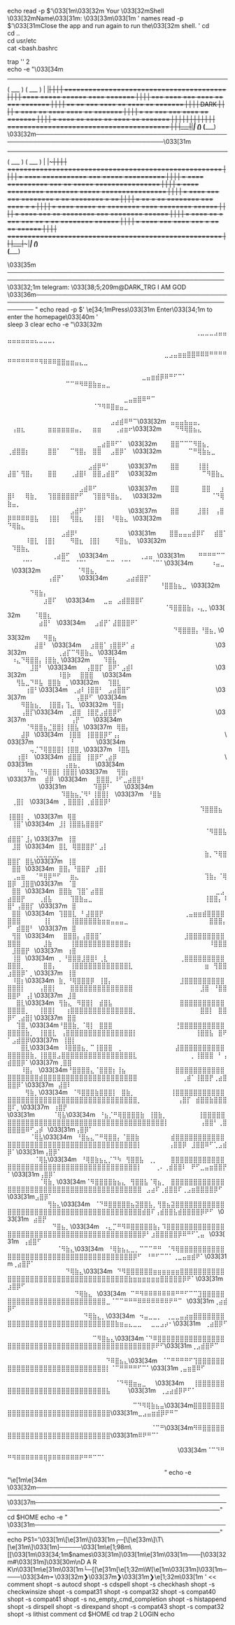 echo
read -p $'\033[1m\033[32m  Your \033[32mShell \033[32mName\033[31m: \033[33m\033[1m ' names
read -p $'\033[31mClose the app and run again to run the\033[32m shell. '
cd                                                   
cd ..                                               
cd usr/etc                                                  
cat <<LOGIN>bash.bashrc                            

trap '' 2                                          
echo -e "\033[34m 
 _____                                          _____ 
( ___ )                                        ( ___ )
 |   |~~~~~~~~~~~~~~~~~~~~~~~~~~~~~~~~~~~~~~~~~~|   | 
 |   | ======================================== |   | 
 |   | ====  =====      ======    ====  ======= |   | 
 |   | ===    ====  ===  ====  ==  ===  ======= |   | 
 |   | ==  ==  ===  ====  ==  ====  ==  ======= |   | 
 |   |           DARK                           |   | 
 |   | =  ====  ==      ====  ====  ==  ======= |   | 
 |   | =        ==  ===  ===  ====  ==  ======= |   | 
 |   | =  ====  ==  ====  ==  ====  ==  ======= |   | 
 |   |                                          |   | 
 |   |                                          |   | 
 |   | ======================================== |   | 
 |___|~~~~~~~~~~~~~~~~~~~~~~~~~~~~~~~~~~~~~~~~~~|___| 
(_____)                                        (_____)
\033[32m────────────────────────────────────────────────────────────────────────────────\033[31m
 _____                                                       _____ 
( ___ )                                                     ( ___ )
 |   |~~~~~~~~~~~~~~~~~~~~~~~~~~~~~~~~~~~~~~~~~~~~~~~~~~~~~~~|   | 
 |   | ===================================================== |   | 
 |   | =  ====  ===========     ===  =====        ========== |   | 
 |   | =  ====  ==========  ===  ==  =====  ================ |   | 
 |   | =  ====  =========  ========  =====  ================ |   | 
 |   | =  ====  ===   ===  ========  =  ==  ========  =   == |   | 
 |   | =        ==  =  ==  ========    ===      ====    =  = |   | 
 |   | =  ====  =====  ==  ========   ====  ========  ====== |   | 
 |   | =  ====  ===    ==  ========    ===  ========  ====== |   | 
 |   | =  ====  ==  =  ===  ===  ==  =  ==  ========  ====== |   | 
 |   | =  ====  ===    ====     ===  =  ==        ==  ====== |   | 
 |   | ===================================================== |   | 
 |___|~~~~~~~~~~~~~~~~~~~~~~~~~~~~~~~~~~~~~~~~~~~~~~~~~~~~~~~|___| 
(_____)                                                     (_____)⠀⠀⠀⠀⠀⠀⠀⠀⠀⠀⠀⠀⠀⠀⠀⠀⠀⠀⠀⠀⠀⠀⠀⠀⠀⠀⠀⠀⠀⠀⠀⠀⠀⠀⠀⠀⠀⠀⠀⠀⠀⠀⠀⠀⠀                                                         

\033[35m ────────────────────────────────────────────────────────────────────────────────────────────────────
\033[32;1m                  telegram: \033[38;5;209m@DARK_TRG I AM GOD 
\033[36m────────────────────────────────────────────────────────────────────────────────────────────────────
"
echo
read -p $'       \e[34;1mPress\033[31m Enter\033[34;1m to enter the homepage\033[40m '                                            
sleep 3
clear
echo -e "\033[32m
⠀⠀⠀⠀⠀⠀⠀⠀⠀⠀⠀⠀⠀⠀⠀⠀⠀⠀⠀⠀⠀⠀⠀⠀⠀⠀⠀⠀⠀⠀⠀⠀⠀⠀⠀⠀⠀⠀⠀⠀⠀⠀⢀⣀⣀⣀⣠⣤⣤⣤⣤⣤⣤⣤⣤⣄⣀⣀⣀⡀⠀⠀⠀⠀⠀⠀⠀⠀⠀⠀⠀⠀⠀⠀⠀⠀⠀⠀⠀⠀⠀⠀⠀⠀⠀⠀⠀⠀⠀⠀⠀⠀⠀⠀⠀⠀⠀⠀⠀⠀
⠀⠀⠀⠀⠀⠀⠀⠀⠀⠀⠀⠀⠀⠀⠀⠀⠀⠀⠀⠀⠀⠀⠀⠀⠀⠀⠀⠀⠀⠀⠀⠀⠀⠀⠀⣀⣠⣤⣶⣶⣿⣿⠿⠿⠿⠛⠛⠛⠛⠛⠛⠛⠛⠛⠛⠛⠻⠿⠿⠿⣿⣿⣶⣶⣤⣄⣀⠀⠀⠀⠀⠀⠀⠀⠀⠀⠀⠀⠀⠀⠀⠀⠀⠀⠀⠀⠀⠀⠀⠀⠀⠀⠀⠀⠀⠀⠀⠀⠀⠀
⠀⠀⠀⠀⠀⠀⠀⠀⠀⠀⠀⠀⠀⠀⠀⠀⠀⠀⠀⠀⠀⠀⠀⠀⠀⠀⠀⠀⠀⠀⣀⣤⣶⣾⡿⠿⠛⠋⠉⠁⠀⠀⠀⠀⠀⠀⠀⠀⠀⠀⠀⠀⠀⠀⠀⠀⠀⠀⠀⠀⠀⠀⠉⠉⠛⠻⠿⣿⣷⣶⣤⣀⠀⠀⠀⠀⠀⠀⠀⠀⠀⠀⠀⠀⠀⠀⠀⠀⠀⠀⠀⠀⠀⠀⠀⠀⠀⠀⠀⠀
⠀⠀⠀⠀⠀⠀⠀⠀⠀⠀⠀⠀⠀⠀⠀⠀⠀⠀⠀⠀⠀⠀⠀⠀⠀⠀⣀⣤⣶⣿⠿⠛⠉⠀⠀⠀⠀⠀⠀⠀⠀⠀⠀⠀⠀⠀⠀⠀⠀⠀⠀⠀⠀⠀⠀⠀⠀⠀⠀⠀⠀⠀⠀⠀⠀⠀⠀⠀⠈⠙⠻⠿⣿⣶⣤⣀⠀⠀⠀⠀⠀⠀⠀⠀⠀⠀⠀⠀⠀⠀⠀⠀⠀⠀⠀⠀⠀⠀⠀⠀
⠀⠀⠀⠀⠀⠀⠀⠀⠀⠀⠀⠀⠀⠀⠀⠀⠀⠀⠀⠀⠀⠀⠀⣠⣴⣾⠿⠛⠉\033[32m⠀⣤⣤⣤⣦⣤⣤⡀⠀⠀⠀⠀⠀⠀⢠⣶⣆⠀⠀⠀⠀⠀⣶⣶⣶⣶⣶⣶⣤⡀⠀⠀⣶⣶⠀⠀⠀⢀⣴⣶⠖\033[32m⠀⠀⠀⠙⠻⢿⣿⣦⣄⠀⠀⠀⠀⠀⠀⠀⠀⠀⠀⠀⠀⠀⠀⠀⠀⠀⠀⠀⠀⠀
⠀⠀⠀⠀⠀⠀⠀⠀⠀⠀⠀⠀⠀⠀⠀⠀⠀⠀⠀⠀⣀⣴⣿⠿⠋⠁⠀\033[32m⠀⠀⠀⣿⣿⠉⠉⠉⠻⣿⣦⡀⠀⠀⠀⢀⣾⣿⣿⡆⠀⠀⠀⠀⣿⣿⠁⠀⠀⠉⢻⣿⡄⠀⣿⣿⠀⠀⣠⣿⡿⠁⠀\033[32m⠀⠀⠀⠀⠀⠀⠉⠛⢿⣷⣦⣀⠀⠀⠀⠀⠀⠀⠀⠀⠀⠀⠀⠀⠀⠀⠀⠀⠀⠀
⠀⠀⠀⠀⠀⠀⠀⠀⠀⠀⠀⠀⠀⠀⠀⠀⠀⠀⣠⣾⡿⠛⠁⠀⠀⠀⠀\033[37m⠀⠀⠀⣿⣿⠀⠀⠀⠀⢸⣿⡇⠀⠀⠀⣼⣿⠁⢻⣿⡄⠀⠀⠀⣿⣿⠀⠀⠀⢀⣼⣿⠇⠀⣿⣿⣠⣾⣿⠋⠀⠀\033[32m⠀⠀⠀⠀⠀⠀⠀⠀⠀⠀⠉⠻⣿⣷⣄⠀⠀⠀⠀⠀⠀⠀⠀⠀⠀⠀⠀⠀⠀⠀⠀
⠀⠀⠀⠀⠀⠀⠀⠀⠀⠀⠀⠀⠀⠀⠀⠀⣠⣾⠿⠋⠀⠀⠀⠀⠀⠀⠀\033[37m⠀⠀⠀⣿⣿⠀⠀⠀⠀⠀⣿⣿⠀⠀⣰⣿⠇⠀⠀⢿⣷⡀⠀⠀⢹⣿⣿⣿⣿⣿⡟⠋⠀⠀⢹⣿⣿⠻⣿⣦⡀⠀⠀\033[32m⠀⠀⠀⠀⠀⠀⠀⠀⠀⠀⠀⠈⠙⢿⣷⣤⡀⠀⠀⠀⠀⠀⠀⠀⠀⠀⠀⠀⠀⠀
⠀⠀⠀⠀⠀⠀⠀⠀⠀⠀⠀⠀⠀⠀⣠⣾⠟⠁⠀⠀⠀⠀⠀⠀⠀⠀⠀\033[37m⠀⠀⠀⣿⣿⠀⠀⠀⠀⣸⣿⡇⠀⢠⣿⡿⠿⠿⠿⠿⣿⣧⠀⠀⢸⣿⡇⠀⠀⢻⣿⣆⠀⠀⢸⣿⡇⠀⠘⢿⣷⣄⠀\033[32m⠀⠀⠀⠀⠀⠀⠀⠀⠀⠀⠀⠀⠀⠀⠙⢿⣷⣄⠀⠀⠀⠀⠀⠀⠀⠀⠀⠀⠀⠀
⠀⠀⠀⠀⠀⠀⠀⠀⠀⠀⠀⠀⣠⣾⡿⠃⠀⠀⠀⠀⠀⠀⠀⠀⠀⠀⠀\033[31m⠀⠀⠀⣿⣿⣤⣤⣤⣾⡿⠏⠀⠀⣾⣿⠁⠀⠀⠀⠀⠸⣿⣇⠀⢸⣿⡇⠀⠀⠀⠻⣿⣆⠀⢸⣿⡇⠀⠀⠀⠻⣿⣦⡀⠀\033[32m⠀⠀⠀⠀⠀⠀⠀⠀⠀⠀⠀⠀⠀⠀⠹⣿⣷⣄⠀⠀⠀⠀⠀⠀⠀⠀⠀⠀
⠀⠀⠀⠀⠀⠀⠀⠀⠀⠀⢀⣴⣿⠋⠀⠀\033[34m⠀⠀⠀⠀⠀⠀⠀⢀⣠⣤⠀\033[31m⠀⠀⠀⠛⠛⠛⠛⠉⠉⠀⠀⠀⠈⠉⠁⠀⠀⠀⠀⠀⠀⠉⠉⠀⠈⠉⠁⠀⠀⠀⠀⠉⠉⠀⠈⠉⠁⠀⠀⠀⠀⠈⠉⠁\033[34m⠀⠀⠀⠀⠰⣤⣀⠀\033[32m⠀⠀⠀⠀⠀⠀⠀⠀⠈⠻⣿⣦⡀⠀⠀⠀⠀⠀⠀⠀⠀
⠀⠀⠀⠀⠀⠀⠀⠀⠀⢠⣾⡟⠁⠀⠀⠀\033[34m⠀⠀⠀⠀⣠⣴⣾⣿⡟⠁⠀⠀⠀⠀⠀⠀⠀⠀⠀⠀⠀⠀⠀⠀⠀⠀⠀⠀⠀⠀⠀⠀⠀⠀⠀⠀⠀⠀⠀⠀⠀⠀⠀⠀⠀⠀⠀⠀⠀⠀⠀⠀⠀⠀⠀⠀⠀⠀⠀⠀⠘⣿⣿⣷⣦⣀⠀\033[32m⠀⠀⠀⠀⠀⠀⠙⢿⣷⡄⠀⠀⠀⠀⠀⠀⠀
⠀⠀⠀⠀⠀⠀⠀⠀⣰⣿⠏⠀⠀\033[34m⠀⠀⣀⣤⠀⣠⣾⣿⣿⣿⠏⠀⠀⠀⠀⠀⠀⠀⠀⠀⠀⠀⠀⠀⠀⠀⠀⠀⠀⠀⠀⠀⠀⠀⠀⠀⠀⠀⠀⠀⠀⠀⠀⠀⠀⠀⠀⠀⠀⠀⠀⠀⠀⠀⠀⠀⠀⠀⠀⠀⠀⠀⠀⠀⠈⠻⣿⣿⣿⣷⡄⠠⣄⡀\033[32m⠀⠀⠀⠈⢿⣿⣆⠀⠀⠀⠀⠀⠀
⠀⠀⠀⠀⠀⠀⠀⣴⣿⠃⠀\033[34m⠀⠀⣠⣾⡟⠁⣼⣿⣿⣿⠟⠁⠀⠀⠀⠀⠀⠀⠀⠀⠀⠀⠀⠀⠀⠀⠀⠀⠀⠀⠀⠀⠀⠀⠀⠀⠀⠀⠀⠀⠀⠀⠀⠀⠀⠀⠀⠀⠀⠀⠀⠀⠀⠀⠀⠀⠀⠀⠀⠀⠀⠀⠀⠀⠀⠀⠀⠀⠙⢿⣿⣿⣿⡄⠘⣿⣦⡀\033[32m⠀⠀⠀⠻⣿⣦⠀⠀⠀⠀⠀
⠀⠀⠀⠀⠀⠀⣼⣿⠃⠀\033[34m⠀⠀⣰⣿⣿⠁⢰⣿⣿⠟⠁⣴⠀⠀⠀⠀⠀⠀⠀⠀⠀⠀⠀⠀⠀⠀⠀⠀⠀⠀\033[32m⠀⠀⠀⠀⠀⠀⠀⢀⣴⡏⠉⠻⣿⣷⣄⠀\033[34m⠀⠀⠀⠀⠀⠀⠀⠀⠀⠀⠀⠀⠀⠀⠀⠀⠀⠀⠀⠀⠀⠀⠀⠰⣄⠙⢿⣿⣿⡄⢸⣿⣷⡀\033[32m⠀⠀⠀⠹⣿⣧⠀⠀⠀⠀
⠀⠀⠀⠀⠀⣸⣿⠃⠀\033[34m⠀⠀⢠⣿⣿⡏⠀⣿⠟⠁⣠⣾⠇⠀⠀⠀⠀⠀⠀⠀⠀⠀⠀⠀⠀⠀⠀⠀⠀⠀⠀\033[32m⠀⠀⠀⠀⠀⠀⠀⠸⣿⡷⠀⠀⣿⣿⣿⠀⠀\033[34m⠀⠀⠀⠀⠀⠀⠀⠀⠀⠀⠀⠀⠀⠀⠀⠀⠀⠀⠀⠀⠀⠀⠀⢻⣧⣀⠙⠿⣧⠀⣿⣿⣷⠀⡀\033[32m⠀⠀⢹⣿⣇⠀⠀⠀
⠀⠀⠀⠀⢰⣿⠃\033[34m⠀⢀⣴⠇⢸⣿⣿⠃⠀⣠⣴⣿⣿⠋⠀⠀⠀⠀⠀⠀⠀⠀⠀⠀⠀⠀⠀⠀⠀⠀⠀⠀⠀\033[37m⠀⠀⠀⠀⠀⠀⠀⠀⠀⠀⠀⢠⣿⡿⠋⠀\033[34m⠀⠀⠀⠀⠀⠀⠀⠀⠀⠀⠀⠀⠀⠀⠀⠀⠀⠀⠀⠀⠀⠀⠀⠀⠀⠻⣿⣷⣦⡀⠀⢸⣿⣿⡄⢹⣄⠀\033[32m⠀⢻⣿⡆⠀⠀
⠀⠀⠀⢠⣿⡏\033[34m⠀⢀⣾⣿⠀⢸⣿⣟⣠⣾⣿⡿⠋⠀⠀⠀⠀⠀⠀⠀⠀⠀⠀⠀⠀⠀⠀⠀⠀⠀⠀⠀⠀⠀\033[37m⠀⠀⠀⠀⠀⠀⠀⠀⠀⠀⢠⡟⠉⠀⠀\033[34m⠀⠀⠀⠀⠀⠀⠀⠀⠀⠀⠀⠀⠀⠀⠀⠀⠀⠀⠀⠀⠀⠀⠀⠀⠀⠀⠀⠈⠻⣿⣿⣦⣈⣿⣿⡇⢸⣿⣧⠀\033[37m⠀⢿⣿⡄⠀
⠀⠀⠀⣼⡿⠀\033[34m⠀⢸⣿⣿⠀⢸⣿⣿⣿⡿⠋⢠⡄⠀⠀⠀⠀⠀⠀⠀⠀⠀⠀⠀⠀⠀⠀⠀⠀⠀⠀⠀⠀⠀⠀⠀\033[37m⠀⠀⠀⠀⠀⠀⠀⠀⠘⠀⠀⠀⠀⠀\033[34m⠀⠀⠀⠀⠀⠀⠀⠀⠀⠀⠀⠀⠀⠀⠀⠀⠀⠀⠀⠀⠀⠀⠀⠀⠀⠀⠀⢤⡈⠙⢿⣿⣿⣿⡇⢸⣿⣿⡀\033[37m⠀⠸⣿⣧⠀
⠀⠀⢰⣿⠇⠀\033[34m⠀⣾⣿⣿⠀⢸⣿⡿⠋⢀⣴⡿⠀⠀⠀⠀⠀⠀⠀⠀⠀⠀⠀⠀⠀⠀⠀⠀⠀⠀⠀⠀⠀⠀⠀⠀\033[31m⠀⠀⠀⠀⠀⠀⠀⢠⣶⣦⡀⠀⠀⠀\033[34m⠀⠀⠀⠀⠀⠀⠀⠀⠀⠀⠀⠀⠀⠀⠀⠀⠀⠀⠀⠀⠀⠀⠀⠀⠀⠀⠀⠘⣷⣄⠈⠻⣿⣿⡇⢸⣿⣿⡇\033[37m⠀⠀⢻⣿⡆
\033[37m⠀⠀⣾⡿⠀\033[34m⠀⠀⣿⣿⣿⡀⠸⠋⣀⣴⣿⣿⠃⠀⠀⠀⠀⠀⠀⠀⠀⠀⠀⠀⠀⠀⠀⠀⠀⠀⠀⠀⠀⠀⠀⠀⠀⠀\033[31m⠀⠀⠀⠀⠀⠀⠹⣿⡿⠃⠀⠀⠀\033[34m⠀⠀⠀⠀⠀⠀⠀⠀⠀⠀⠀⠀⠀⠀⠀⠀⠀⠀⠀⠀⠀⠀⠀⠀⠀⠀⠀⠀⠹⣿⣷⣦⡈⠻⠃⢸⣿⣿⡇⠀\033[37m⠀⠘⣿⣷
⠀⢀⣿⡇⠀\033[34m⠀⡀⣿⣿⣿⡇⢀⣾⣿⣿⡿⠃⠀⠀⠀⠀⠀⠀⠀⠀⠀⠀⠀⠀⠀⠀⠀⠀⠀⠀⠀⠀⠀⠀⠀⠀⠀⠀⠀⠀⠀⠀⠀⠀⠀⠀⠀⠀⠀⠀⠀⠀⠀⠀⠀⠀⠀⠀⠀⠀⠀⠀⠀⠀⠀⠀⠀⠀⠀⠀⠀⠀⠀⠀⠀⠀⠀⠀⠀⠀⠹⣿⣿⣿⣦⠀⢸⣿⣿⡇⢀⠀\033[37m⠀⢿⣿
⠀⢸⣿⠁\033[34m⠀⣸⡇⢸⣿⣿⣧⣿⣿⣿⠏⠀⠀⠀⠀⠀⠀⠀⠀⠀⠀⠀⠀⠀⠀⠀⠀⠀⠀⠀⠀⠀⠀⠀⠀⠀⠀⠀⠀⠀⠀⠀⠀⠀⠀⠀⠀⠀⠀⠀⠀⠀⠀⠀⠀⠀⠀⠀⠀⠀⠀⠀⠀⠀⠀⠀⠀⠀⠀⠀⠀⠀⠀⠀⠀⠀⠀⠀⠀⠀⠀⠀⠈⠻⣿⣿⣧⣾⣿⣿⠁⣸⡄\033[37m⠀⢸⣿
⠀⣸⣿⠀\033[34m⠀⣿⣇⠀⢿⣿⣿⣿⡟⠁⣠⡇⠀⠀⠀⠀⠀⠀⠀⠀⠀⠀⠀⠀⠀⠀⠀⠀⠀⠀⠀⠀⠀⠀⠀⠀⠀⠀⠀⠀⠀⠀⠀⠀⢀⣀⣀⣀⣀⡀⠀⠀⠀⠀⠀⠀⠀⠀⠀⠀⠀⠀⠀⠀⠀⠀⠀⠀⠀⠀⠀⠀⠀⠀⠀⠀⠀⠀⠀⠀⠀⠀⣷⡀⠙⢿⣿⣿⣿⡏⠀⣿⣧\033[37m⠀⢸⣿
⠀⣿⣿⠀\033[34m⠀⣿⣿⡄⠘⣿⣿⡟⠀⣰⣿⡇⠀⠀⠀⠀⠀⠀⠀⠀⠀⠀⠀⠀⠀⠀⠀⠀⠀⠀⠀⠀⠀⠀⠀⠀⠀⠀⠀⢀⣤⣶⠀⠀⠈⠛⢿⡿⠛⠋⠀⠀⣶⣄⠀⠀⠀⠀⠀⠀⠀⠀⠀⠀⠀⠀⠀⠀⠀⠀⠀⠀⠀⠀⠀⠀⠀⠀⠀⠀⠀⠀⢹⣷⡄⠈⢿⣿⡿⠀⣸⣿⣿\033[37m⠀⠈⣿
⠀⣿⣿⠀\033[34m⠀⣿⣿⣷⠀⢹⣿⠁⣴⣿⣿⠀⠀⠀⠀⠀⠀⠀⠀⠀⠀⠀⠀⠀⠀⠀⠀⠀⠀⠀⠀⠀⠀⠀⠀⠀⣀⣠⣴⣿⣿⡟⠀⠀⠀⢀⣾⣧⠀⠀⠀⠀⢹⣿⣷⣤⣀⠀⠀⠀⠀⠀⠀⠀⠀⠀⠀⠀⠀⠀⠀⠀⠀⠀⠀⠀⠀⠀⠀⠀⠀⠀⢸⣿⣿⡄⠸⣿⠃⢠⣿⣿⡏⠀\033[37m⠀⣿
⠀⣿⣿⠀\033[34m⠀⢹⣿⣿⣇⠀⠃⣼⣿⣿⡟⠀⠀⠀⠀⠀⠀⠀⠀⠀⠀⠀⠀⠀⠀⠀⠀⠀⠀⢀⣤⣶⣶⣾⣿⣿⣿⣿⣿⣿⣿⠀⠀⠀⠀⠀⢸⡇⠀⠀⠀⠀⢸⣿⣿⣿⣿⣿⣷⣶⣶⣤⣤⣤⣀⠀⠀⠀⠀⠀⠀⠀⠀⠀⠀⠀⠀⠀⠀⠀⠀⠀⠀⣿⣿⣿⡄⠋⠀⣾⣿⣿⠃⠀\033[37m⠀⣿
⠀⢻⣿⠀\033[34m⠀⠀⣿⣿⣿⡄⢠⣿⣿⣿⠁⠀⠀⠀⠀⠀⠀⠀⠀⠀⠀⠀⠀⠀⠀⠀⠀⠀⠀⣸⣿⣿⣿⣿⣿⣿⣿⣿⣿⣿⣿⠀⠀⠀⠀⠀⣸⣷⠀⠀⠀⠀⢸⣿⣿⣿⣿⣿⣿⣿⣿⣿⣿⣿⣿⡆⠀⠀⠀⠀⠀⠀⠀⠀⠀⠀⠀⠀⠀⠀⠀⠀⠀⠸⣿⣿⣿⠀⣸⣿⣿⡟⠀\033[37m⠀⢰⣿
⠀⢸⣿⠀\033[34m⠀⡀⠘⣿⣿⣿⣸⣿⣿⠇⢀⣇⠀⠀⠀⠀⠀⠀⠀⠀⠀⠀⠀⠀⠀⠀⠀⠀⢀⣿⣿⣿⣿⣿⣿⣿⣿⣿⣿⣿⣿⡀⠀⠀⠀⠀⣿⣿⡄⠀⠀⠀⢸⣿⣿⣿⣿⣿⣿⣿⣿⣿⣿⣿⣿⣇⠀⠀⠀⠀⠀⠀⠀⠀⠀⠀⠀⠀⠀⠀⠀⠀⣶⠀⢻⣿⣿⣰⣿⣿⡿⠁⡀\033[37m⠀⢸⣿
⠀⠸⣿⡆\033[34m⠀⣷⡀⠘⢿⣿⣿⣿⡿⠀⢸⣿⡄⠀⠀⠀⠀⠀⠀⠀⠀⠀⠀⠀⠀⠀⠀⠀⣸⣿⣿⣿⣿⣿⣿⣿⣿⣿⣿⣿⣿⡇⠀⠀⠀⢠⣿⣿⡇⠀⠀⠀⣿⣿⣿⣿⣿⣿⣿⣿⣿⣿⣿⣿⣿⣿⠀⠀⠀⠀⠀⠀⠀⠀⠀⠀⠀⠀⠀⠀⠀⣸⣿⠀⠘⣿⣿⣿⣿⠟⠀⢠⡇\033[37m⠀⣸⣿
⠀⠀⣿⣇\033[34m⠀⢻⣷⣄⠀⠻⣿⣿⡇⠀⣾⣿⣧⠀⠀⠀⠀⠀⠀⠀⠀⠀⠀⠀⠀⠀⠀⠀⣿⣿⣿⣿⣿⣿⣿⣿⣿⣿⣿⣿⣿⣿⡀⠀⠀⢸⣿⣿⡇⠀⠀⢰⣿⣿⣿⣿⣿⣿⣿⣿⣿⣿⣿⣿⣿⣿⡀⠀⠀⠀⠀⠀⠀⠀⠀⠀⠀⠀⠀⠀⠀⣿⣿⡇⠀⣿⣿⡿⠋⢀⣴⣿⡇\033[37m⠀⣿⣿
⠀⠀⢹⣿⡀\033[34m⠘⣿⣿⣷⡀⠈⢿⡇⠀⣿⣿⣿⠀⠀⠀⠀⠀⠀⠀⠀⠀⠀⠀⠀⠀⠀⢘⣿⣿⣿⣿⣿⣿⣿⣿⣿⣿⣿⣿⣿⣿⣷⡀⠀⢸⣿⣿⣇⠀⢠⣿⣿⣿⣿⣿⣿⣿⣿⣿⣿⣿⣿⣿⣿⣿⡇⠀⠀⠀⠀⠀⠀⠀⠀⠀⠀⠀⠀⠀⢸⣿⣿⣧⠀⣿⠟⠁⣠⣾⣿⡿\033[37m⠀⢸⣿⡇
⠀⠀⠀⣿⣇\033[34m⠀⠸⣿⣿⣿⣦⡀⠉⢸⣿⣿⣿⠀⢀⠀⠀⠀⠀⠀⠀⠀⠀⠀⠀⠀⠀⣼⣿⣿⣿⣿⣿⣿⣿⣿⣿⣿⣿⣿⣿⣿⣿⣷⡀⢸⣿⣿⣿⣠⣿⣿⣿⣿⣿⣿⣿⣿⣿⣿⣿⣿⣿⣿⣿⣿⣇⠀⠀⠀⠀⠀⠀⠀⠀⠀⠀⠀⠀⡀⢸⣿⣿⣿⠀⠃⢠⣾⣿⣿⡿⠁\033[37m⢀⣿⣿⠀
⠀⠀⠀⠸⣿⡄⠀\033[34m⠘⣿⣿⣿⣿⣄⠈⣿⣿⣿⡆⢸⣦⠀⠀⠀⠀⠀⠀⠀⠀⠀⠀⠀⣿⣿⣿⣿⣿⣿⣿⣿⣿⣿⣿⣿⣿⣿⣿⣿⣿⣿⣾⣿⣿⣿⣿⣿⣿⣿⣿⣿⣿⣿⣿⣿⣿⣿⣿⣿⣿⣿⣿⣿⠀⠀⠀⠀⠀⠀⠀⠀⠀⠀⢀⣾⠁⢸⣿⣿⡟⢀⣴⣿⣿⣿⡿⠁\033[37m⠀⣼⣿⠇⠀
⠀⠀⠀⠀⢻⣷⡀\033[34m⠀⠈⠻⣿⣿⣿⣷⣿⣿⣿⡇⠀⣿⣷⡀⠀⠀⠀⠀⠀⠀⠀⠀⢸⣿⣿⣿⣿⣿⣿⣿⣿⣿⣿⣿⣿⣿⣿⣿⣿⣿⣿⣿⣿⣿⣿⣿⣿⣿⣿⣿⣿⣿⣿⣿⣿⣿⣿⣿⣿⣿⣿⣿⣿⡀⠀⠀⠀⠀⠀⠀⠀⠀⢠⣿⡏⠀⣾⣿⣿⣷⣿⣿⣿⣿⠏⡀\033[37m⠀⢰⣿⡟⠀⠀
\033[31m⠀⠀⠀⠀⠈⢿⣧\033[34m⠀⠘⣦⡈⠛⢿⣿⣿⣿⣿⣷⠀⢸⣿⣷⡀⠀⠀⠀⠀⠀⠀⠀⢸⣿⣿⣿⣿⣿⣿⣿⣿⣿⣿⣿⣿⣿⣿⣿⣿⣿⣿⣿⣿⣿⣿⣿⣿⣿⣿⣿⣿⣿⣿⣿⣿⣿⣿⣿⣿⣿⣿⣿⣿⡇⠀⠀⠀⠀⠀⠀⠀⢠⣿⣿⠃⢀⣿⣿⣿⣿⣿⠿⠋⣠⡾⠀\033[31m⢠⣿⡿⠁⠀⠀
⠀⠀⠀⠀⠀⠈⢿⣧\033[34m⠀⠘⣿⣦⣄⠉⠛⢿⣿⣿⡄⠈⣿⣿⣷⠀⠀⠀⠀⠀⠀⠀⣾⣿⣿⣿⣿⣿⣿⣿⣿⣿⣿⣿⣿⣿⣿⣿⣿⣿⣿⣿⣿⣿⣿⣿⣿⣿⣿⣿⣿⣿⣿⣿⣿⣿⣿⣿⣿⣿⣿⣿⣿⡇⠀⠀⠀⠀⠀⠀⢠⣿⣿⡿⠀⣸⣿⣿⠿⠋⢁⣠⣾⡿⠁\033[31m⢠⣿⡿⠁⠀⠀⠀
⠀⠀⠀⠀⠀⠀⠈⢿⣧\033[34m⠀⠘⢿⣿⣷⣦⣄⡈⠙⠳⠀⢻⣿⣿⣧⠀⢀⡀⠀⠀⠀⣿⣿⣿⣿⣿⣿⣿⣿⣿⣿⣿⣿⣿⣿⣿⣿⣿⣿⣿⣿⣿⣿⣿⣿⣿⣿⣿⣿⣿⣿⣿⣿⣿⣿⣿⣿⣿⣿⣿⣿⣿⡇⠀⠀⠀⢀⠄⢀⣾⣿⣿⠇⠀⠟⠋⣀⣤⣶⣿⣿⡟⠁\033[31m⢠⣿⡿⠁⠀⠀⠀⠀
⠀⠀⠀⠀⠀⠀⠀⠈⢿⣷⡀\033[34m⠈⠻⣿⣿⣿⣿⣷⣦⣄⠀⢻⣿⣿⣧⠈⢿⣦⡀⠀⣿⣿⣿⣿⣿⣿⣿⣿⣿⣿⣿⣿⣿⣿⣿⣿⣿⣿⣿⣿⣿⣿⣿⣿⣿⣿⣿⣿⣿⣿⣿⣿⣿⣿⣿⣿⣿⣿⣿⣿⣿⣿⠀⣠⣴⠏⢀⣾⣿⣿⠏⢀⣠⣶⣿⣿⣿⣿⡿⠋⠀\033[31m⣠⣿⡿⠁⠀⠀⠀⠀⠀
⠀⠀⠀⠀⠀⠀⠀⠀⠀⢻⣷⣄\033[34m⠀⠈⠙⠿⣿⣿⣿⣿⣿⣦⣽⣿⣿⣧⡀⢻⣿⣦⣽⣿⣿⣿⣿⣿⣿⣿⣿⣿⣿⣿⣿⣿⣿⣿⣿⣿⣿⣿⣿⣿⣿⣿⣿⣿⣿⣿⣿⣿⣿⣿⣿⣿⣿⣿⣿⣿⣿⣿⣿⣿⣾⣿⠏⢠⣾⣿⣿⣧⣾⣿⣿⣿⣿⡿⠟⠋⠀\033[31m⠀⣴⣿⡟⠀⠀⠀⠀⠀⠀⠀
⠀⠀⠀⠀⠀⠀⠀⠀⠀⠀⠙⣿⣦⡀\033[34m⠀⠠⣄⡉⠛⠻⠿⣿⣿⣿⣿⣿⣷⡄⠹⣿⣿⣿⣿⣿⣿⣿⣿⣿⣿⣿⣿⣿⣿⣿⣿⣿⣿⣿⣿⣿⣿⣿⣿⣿⣿⣿⣿⣿⣿⣿⣿⣿⣿⣿⣿⣿⣿⣿⣿⣿⣿⣿⡿⠃⣰⣿⣿⣿⣿⣿⡿⠿⠛⠋⢁⣤⠀\033[31m⠀⢠⣾⣿⠋⠀⠀⠀⠀⠀⠀⠀⠀
⠀⠀⠀⠀⠀⠀⠀⠀⠀⠀⠀⠈⠻⣷⣄\033[34m⠀⠘⢿⣷⣦⣄⣀⡀⠉⠉⠉⠛⠛⠀⠈⠻⢿⣿⣿⣿⣿⣿⣿⣿⣿⣿⣿⣿⣿⣿⣿⣿⣿⣿⣿⣿⣿⣿⣿⣿⣿⣿⣿⣿⣿⣿⣿⣿⣿⣿⣿⣿⣿⣿⣿⡿⠋⠀⠘⠛⠋⠉⠉⠁⢀⣀⣤⣶⣾⠟⠁\033[31m⢀⣴⣿⡟⠁⠀⠀⠀⠀⠀⠀⠀⠀⠀
⠀⠀⠀⠀⠀⠀⠀⠀⠀⠀⠀⠀⠀⠙⢿⣷⣄\033[34m⠀⠙⠻⣿⣿⣿⣿⣿⣿⣶⣶⣶⣶⣶⣶⣿⣿⣿⣿⣿⣿⣿⣿⣿⣿⣿⣿⣿⣿⣿⣿⣿⣿⣿⣿⣿⣿⣿⣿⣿⣿⣿⣿⣿⣿⣿⣿⣿⣿⣿⣿⣿⣷⣶⣶⣶⣶⣶⣶⣿⣿⣿⣿⣿⡿⠟⠁\033[31m⠀⣰⣿⡿⠋⠀⠀⠀⠀⠀⠀⠀⠀⠀⠀⠀
⠀⠀⠀⠀⠀⠀⠀⠀⠀⠀⠀⠀⠀⠀⠀⠙⢿⣷⣄⠀\033[34m⠀⠉⠛⠻⠿⠿⠿⠿⠿⠿⠿⠛⠛⠋⠉⠉⣹⣿⣿⣿⣿⣿⣿⣿⣿⣿⣿⣿⣿⣿⣿⣿⣿⣿⣿⣿⣿⣿⣿⣿⣿⣿⣿⣿⣀⠈⠉⠉⠛⠛⠛⠿⠿⠿⠿⠿⠿⠿⠟⠛⠉⠀\033[31m⢀⣴⣾⡿⠋⠀⠀⠀⠀⠀⠀⠀⠀⠀⠀⠀⠀⠀
⠀⠀⠀⠀⠀⠀⠀⠀⠀⠀⠀⠀⠀⠀⠀⠀⠀⠙⢿⣷⣄⡀\033[34m⠀⠲⣤⣀⣀⡀⠀⢀⣀⣀⣤⣴⣶⣿⣿⣿⣿⣿⣿⣿⣿⣿⣿⣿⣿⣿⣿⣿⣿⣿⣿⣿⣿⣿⣿⣿⣿⣿⣿⣿⣿⣿⣿⣿⣷⣶⣤⣄⣀⣀⠀⠀⣀⣀⣠⡴⠂\033[31m⠀⢀⣴⣿⡿⠋⠀⠀⠀⠀⠀⠀⠀⠀⠀⠀⠀⠀⠀⠀⠀
⠀⠀⠀⠀⠀⠀⠀⠀⠀⠀⠀⠀⠀⠀⠀⠀⠀⠀⠀⠉⠻⣿⣦⣄\033[34m⠈⠙⠿⣿⣿⣿⣿⣿⣿⣿⣿⣿⣿⣿⣿⣿⣿⣿⣿⣿⣿⣿⣿⣿⣿⣿⣿⣿⣿⣿⣿⣿⣿⣿⣿⣿⣿⣿⣿⣿⣿⣿⣿⣿⣿⣿⣿⣿⣿⣿⡿⠟⠋\033[31m⢀⣠⣾⣿⠟⠉⠀⠀⠀⠀⠀⠀⠀⠀⠀⠀⠀⠀⠀⠀⠀⠀⠀
⠀⠀⠀⠀⠀⠀⠀⠀⠀⠀⠀⠀⠀⠀⠀⠀⠀⠀⠀⠀⠀⠀⠙⠿⣿⣦⣄\033[34m⠀⠈⠉⠛⠛⠛⠛⠋⢹⣿⣿⣿⣿⣿⣿⣿⣿⣿⣿⣿⣿⣿⣿⣿⣿⣿⣿⣿⣿⣿⣿⣿⣿⣿⣿⣿⣿⡇⠈⠉⠛⠛⠛⠛⠋⠉⠁\033[31m⢀⣤⣶⣿⠿⠋⠀⠀⠀⠀⠀⠀⠀⠀⠀⠀⠀⠀⠀⠀⠀⠀⠀⠀⠀⠀
⠀⠀⠀⠀⠀⠀⠀⠀⠀⠀⠀⠀⠀⠀⠀⠀⠀⠀⠀⠀⠀⠀⠀⠀⠈⠙⠻⣿⣶⣤⣀⠀⠀\033[34m⠀⠀⢸⣿⣿⣿⣿⣿⣿⣿⣿⣿⣿⣿⣿⣿⣿⣿⣿⣿⣿⣿⣿⣿⣿⣿⣿⣿⣿⣿⣿⣧⠀⠀⠀⠀\033[31m⠀⢀⣠⣴⣾⡿⠟⠋⠁⠀⠀⠀⠀⠀⠀⠀⠀⠀⠀⠀⠀⠀⠀⠀⠀⠀⠀⠀⠀⠀⠀
⠀⠀⠀⠀⠀⠀⠀⠀⠀⠀⠀⠀⠀⠀⠀⠀⠀⠀⠀⠀⠀⠀⠀⠀⠀⠀⠀⠀⠉⠙⠻⢿⣷⣦⣤\033[34m⣿⣿⣿⣿⣿⣿⣿⣿⣿⣿⣿⣿⣿⣿⣿⣿⣿⣿⣿⣿⣿⣿⣿⣿⣿⣿⣿⣿⣿⣿\033[31m⣀⣠⣤⣶⣾⡿⠟⠛⠉⠀⠀⠀⠀⠀⠀⠀⠀⠀⠀⠀⠀⠀⠀⠀⠀⠀⠀⠀⠀⠀⠀⠀⠀⠀⠀
⠀⠀⠀⠀⠀⠀⠀⠀⠀⠀⠀⠀⠀⠀⠀⠀⠀⠀⠀⠀⠀⠀⠀⠀⠀⠀⠀⠀⠀⠀⠀⠀⠈⠉⠛\033[34m⠻⠿⣿⣿⣿⣿⣿⣿⣿⣿⣿⣿⣿⣿⣿⣿⣿⣿⣿⣿⣿⣿⣿⣿⣿⣿⣿⣿⣿⣿\033[31m⠿⠟⠛⠉⠁⠀⠀⠀⠀⠀⠀⠀⠀⠀⠀⠀⠀⠀⠀⠀⠀⠀⠀⠀⠀⠀⠀⠀⠀⠀⠀⠀⠀⠀⠀
⠀⠀⠀⠀⠀⠀⠀⠀⠀⠀⠀⠀⠀⠀⠀⠀⠀⠀⠀⠀⠀⠀⠀⠀⠀⠀⠀⠀⠀⠀⠀⠀⠀⠀⠀⠀⠀⠀\033[34m⠈⠉⠙⠛⠛⠻⠿⠿⠿⠿⠿⠿⢿⡿⠿⠿⠿⠿⠿⠿⠟⠛⠛⠉⠉⠁⠀⠀⠀⠀⠀⠀⠀⠀⠀⠀⠀⠀⠀⠀⠀⠀⠀⠀⠀⠀⠀⠀⠀⠀⠀⠀⠀⠀⠀⠀⠀⠀⠀⠀⠀⠀⠀⠀⠀⠀⠀⠀⠀⠀⠀⠀⠀⠀⠀⠀⠀⠀⠀⠀⠀⠀⠀⠀⠀⠀⠀⠀⠀⠀⠀⠀⠀⠀⠀⠀⠀⠀⠀⠀⠀⠀⠀⠀⠀⠀⠀⠀⠀⠀⠀⠀⠀⠀⠀⠀⠀⠀⠀⠀⠀⠀⠀⠀⠀⠀⠀⠀⠀⠀⠀⠀⠀⠀⠀⠀⠀"
echo -e  "\e[1m\e[34m
\033[32m─────────────────────────────────────────────────────────────────────────────────────────────           
\033[37m─────────────────────────────────────────────────────────────────────────────────────────────"
cd $HOME
echo -e "
\033[31m─────────────────────────────────────────────────────────────────────────────────────────────"
echo 
PS1='\033[1m\[\e[31m\]\033[1m┌─[\[\e[33m\]\T\[\e[31m\]\033[1m]─────\033[1m\e[1;98m\[[\033[1m\033[34;1m$names\033[31m]\033[1m\e[31m\033[1m───[\033[32m\#\033[31m]\033[30m\nD A R K\n\033[1m\e[31m\033[1m└─[\[\e[31m\[\e[1;32m\W\[\e[1m\033[31m]\033[1m────\033[34m╼ \033[32m❯\033[37m❯\033[31m❯\e[1;32m\033[1m '
<< comment
shopt -s autocd
shopt -s cdspell
shopt -s checkhash
shopt -s checkwinsize
shopt -s compat31
shopt -s compat32
shopt -s compat40
shopt -s compat41
shopt -s no_empty_cmd_completion
shopt -s histappend
shopt -s dirspell
shopt -s direxpand
shopt -s compat43
shopt -s compat32
shopt -s lithist
comment
cd $HOME
cd
trap 2
LOGIN
echo 
